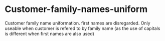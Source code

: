 # Customer-family-names-uniform
Customer family name uniformation. first names are disregarded. Only useable when customer is refered to by family name (as the use of capitals is different when first names are also used)  
